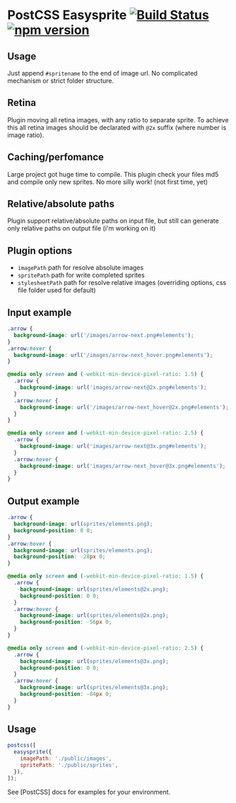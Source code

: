 # PostCSS Easysprite [![Build Status](https://travis-ci.org/glebmachine/postcss-easysprites.svg?branch=master)](https://travis-ci.org/glebmachine/postcss-easysprites) [![npm version](https://badge.fury.io/js/postcss-easysprites.svg)](http://badge.fury.io/js/postcss-easysprites)

## Usage

Just append `#spritename` to the end of image url. No complicated mechanism or strict folder structure.

## Retina

Plugin moving all retina images, with any ratio to separate sprite. To achieve this all retina images should be declarated with `@2x` suffix (where number is image ratio).

## Caching/perfomance

Large project got huge time to compile. This plugin check your files md5 and compile only new sprites. No more silly work! (not first time, yet)

## Relative/absolute paths

Plugin support relative/absolute paths on input file, but still can generate only relative paths on output file (i'm working on it)

## Plugin options

- `imagePath` path for resolve absolute images
- `spritePath` path for write completed sprites
- `stylesheetPath` path for resolve relative images (overriding options, css file folder used for default)

## Input example

```css
.arrow {
  background-image: url('/images/arrow-next.png#elements');
}
.arrow:hover {
  background-image: url('/images/arrow-next_hover.png#elements');
}

@media only screen and (-webkit-min-device-pixel-ratio: 1.5) {
  .arrow {
    background-image: url('images/arrow-next@2x.png#elements');
  }
  .arrow:hover {
    background-image: url('/images/arrow-next_hover@2x.png#elements');
  }
}

@media only screen and (-webkit-min-device-pixel-ratio: 2.5) {
  .arrow {
    background-image: url('images/arrow-next@3x.png#elements');
  }
  .arrow:hover {
    background-image: url('images/arrow-next_hover@3x.png#elements');
  }
}
```

## Output example

```css
.arrow {
  background-image: url(sprites/elements.png);
  background-position: 0 0;
}
.arrow:hover {
  background-image: url(sprites/elements.png);
  background-position: -28px 0;
}

@media only screen and (-webkit-min-device-pixel-ratio: 1.5) {
  .arrow {
    background-image: url(sprites/elements@2x.png);
    background-position: 0 0;
  }
  .arrow:hover {
    background-image: url(sprites/elements@2x.png);
    background-position: -56px 0;
  }
}

@media only screen and (-webkit-min-device-pixel-ratio: 2.5) {
  .arrow {
    background-image: url(sprites/elements@3x.png);
    background-position: 0 0;
  }
  .arrow:hover {
    background-image: url(sprites/elements@3x.png);
    background-position: -84px 0;
  }
}
```

## Usage

```js
postcss([
  easysprite({
    imagePath: './public/images',
    spritePath: './public/sprites',
  }),
]);
```

See [PostCSS] docs for examples for your environment.
